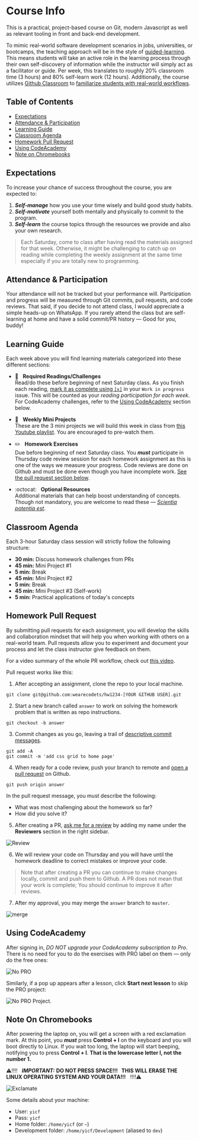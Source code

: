 # Course Info

This is a practical, project-based course on Git, modern Javascript as well as relevant tooling in front and back-end development.

To mimic real-world software development scenarios in jobs, universities, or bootcamps, the teaching approach will be in the style of [guided-learning](http://www.teachingtoolbox.us/direct-vs-guided). This means students will take an active role in the learning process through their own self-discovery of information while the instructor will simply act as a facilitator or guide. Per week, this translates to roughly 20% classroom time (3 hours) and 80% self-learn work (12 hours). Additionally, the course utilizes [Github Classroom](https://github.blog/2018-08-15-classroom-report-predicts-positive-student-learning-outcomes/) to [familiarize students with real-world workflows](https://github.blog/2019-03-21-github-education-student-tested-peer-reviewed-and-now-published-by-the-association-of-computing-machinery/).

## Table of Contents

* [Expectations](#expectations)
* [Attendance & Participation](#attendance--participation)
* [Learning Guide](#learning-guide)
* [Classroom Agenda](#classroom-agenda)
* [Homework Pull Request](#homework-pull-request)
* [Using CodeAcademy](#using-codeacademy)
* [Note on Chromebooks](#note-on-chromebooks)

## Expectations

To increase your chance of success throughout the course, you are expected to:

1. ***Self-manage*** how you use your time wisely and build good study habits.
2. ***Self-motivate*** yourself both mentally and physically to commit to the program.
3. ***Self-learn*** the course topics through the resources we provide and also your own research.

> Each Saturday, come to class after having read the materials assigned for that week. Otherwise, it might be challenging to catch up on reading while completing the weekly assignment at the same time especially if you are totally new to programming.

## Attendance & Participation

Your attendance will not be tracked but your performance will. Participation and progress will be measured through Git commits, pull requests, and code reviews. That said, if you decide to not attend class, I would appreciate a simple heads-up on WhatsApp. If you rarely attend the class but are self-learning at home and have a solid commit/PR history — Good for you, buddy!

## Learning Guide

Each week above you will find learning materials categorized into these different sections:

* :closed_book: &nbsp; **Required Readings/Challenges** \
Read/do these before beginning of next Saturday class. As you finish each reading, [mark it as complete  using `[x]`](https://help.github.com/en/articles/about-task-lists#creating-task-lists) in your `Work in progress` issue. This will be counted as your *reading participation for each week*. For CodeAcademy challenges, refer to the [Using CodeAcademy](#using-codeacademy) section below.

* :dart: &nbsp; **Weekly Mini Projects** \
These are the 3 mini projects we will build this week in class from [this Youtube playlist](https://www.youtube.com/watch?v=VuN8qwZoego&list=PLu8EoSxDXHP6CGK4YVJhL_VWetA865GOH). You are encouraged to pre-watch them.

* :pencil2: &nbsp; **Homework Exercises** \
Due before beginning of next Saturday class. You ***must*** participate in Thursday code review session for each homework assignment as this is one of the ways we measure your progress. Code reviews are done on Github and must be done even though you have incomplete work. [See the pull request section below](#homework-pull-request).

* :octocat: &nbsp; **Optional Resources** \
Additional materials that can help boost understanding of concepts. Though not mandatory, you are welcome to read these — [*Scientia potentia est*](https://en.wikipedia.org/wiki/Scientia_potentia_est).

## Classroom Agenda

Each 3-hour Saturday class session will strictly follow the following structure:

* **30 min:** Discuss homework challenges from PRs
* **45 min:** Mini Project #1
* **5 min:** Break 
* **45 min:** Mini Project #2
* **5 min:** Break 
* **45 min:** Mini Project #3 (Self-work)
* **5 min:** Practical applications of today's concepts

## Homework Pull Request

By submitting pull requests for each assignment, you will develop the skills and collaboration mindset that will help you when working with others on a real-world team. Pull requests allow you to experiment and document your  process and let the class instructor give feedback on them. 

For a video summary of the whole PR workflow, check out [this video](https://www.youtube.com/watch?v=oFYyTZwMyAg).

Pull request works like this:

1. After accepting an assignment, clone the repo to your local machine.

```
git clone git@github.com:wearecodets/hw1234-[YOUR GITHUB USER].git
```

2. Start a new branch called `answer` to work on solving the homework problem that is written as repo instructions.

```
git checkout -b answer
```

3. Commit changes as you go, leaving a trail of [descriptive commit messages](https://github.com/erlang/otp/wiki/writing-good-commit-messages).

```
git add -A
git commit -m 'add css grid to home page'
```

4. When ready for a code review, push your branch to remote and [open a pull request](https://help.github.com/en/articles/creating-a-pull-request#creating-the-pull-request) on Github. 

```
git push origin answer
```

In the pull request message, you must describe the following:

* What was most challenging about the homework so far?
* How did you solve it?

5. After creating a PR, [ask me for a review](https://help.github.com/en/articles/requesting-a-pull-request-review) by adding my name under the **Reviewers** section in the right sidebar.

![Review](https://res.cloudinary.com/yicf/image/upload/w_350/v1561211575/Code%20The%20Web/pr-review.jpg)

6. We will review your code on Thursday and you will have until the homework deadline to correct mistakes or improve your code. 

> Note that after creating a PR you can continue to make changes locally, commit and push them to Github. A PR does not mean that your work is complete; You should continue to improve it after reviews.

7. After my approval, you may merge the `answer` branch to `master`.

![merge](https://res.cloudinary.com/yicf/image/upload/w_350/v1561291405/Code%20The%20Web/merge-pr-button.jpg)

## Using CodeAcademy

After signing in, *DO NOT upgrade your CodeAcademy subscription to Pro*. There is no need for you to do the exercises with PRO label on them — only do the free ones:

![No PRO](https://res.cloudinary.com/yicf/image/upload/w_500/v1560677108/Code%20The%20Web/codeacademy.jpg)

Similarly, if a pop up appears after a lesson, click **Start next lesson** to skip the PRO project:

![No PRO Project](https://res.cloudinary.com/yicf/image/upload/w_500/v1560679730/Code%20The%20Web/codeacademy-popup.jpg).

## Note On Chromebooks

After powering the laptop on, you will get a screen with a red exclamation mark. At this point, you ***must*** press **Control + l** on the keyboard and you will boot directly to Linux. If you wait too long, the laptop will start beeping, notifying you to press **Control + l**. **That is the lowercase letter l, not the number 1.**

:warning::bangbang::bangbang: &nbsp; ***IMPORTANT:*** **DO NOT PRESS SPACE!!! &nbsp; THIS WILL ERASE THE LINUX OPERATING SYSTEM AND YOUR DATA!!!** &nbsp; :bangbang::bangbang::warning:

![Exclamate](https://res.cloudinary.com/yicf/image/upload/w_600/v1561341976/Code%20The%20Web/chrome-os-verification.jpg)

Some details about your machine:

  * User: `yicf`
  * Pass: `yicf`
  * Home folder: `/home/yicf` (or `~`)
  * Development folder: `/home/yicf/Development` (aliased to `dev`)